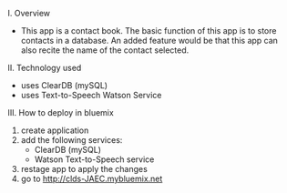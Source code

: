 I. Overview 
- This app is a contact book. The basic function of this app is to store contacts in a database. An added feature would be that this app can also recite the name of the contact selected.

II. Technology used
- uses ClearDB (mySQL)
- uses Text-to-Speech Watson Service

III. How to deploy in bluemix 
1. create application 
2. add the following services: 
   - ClearDB (mySQL)
   - Watson Text-to-Speech service
3. restage app to apply the changes 
4. go to http://clds-JAEC.mybluemix.net
